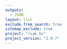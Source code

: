 ```yaml
---
outputs:
  - JSON
layout: list
exclude_from_search: true
sitemap_exclude: true
project: "riak_kv"
project_version: "2.9.7"
---
```



